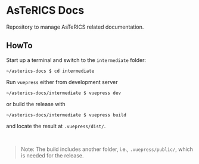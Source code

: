 # AsTeRICS Docs

Repository to manage AsTeRICS related documentation.

## HowTo

Start up a terminal and switch to the `intermediate` folder:

    ~/asterics-docs $ cd intermediate

Run `vuepress` either from development server

    ~/asterics-docs/intermediate $ vuepress dev

or build the release with

    ~/asterics-docs/intermediate $ vuepress build

and locate the result at `.vuepress/dist/`.

<br/>

> Note: The build includes another folder, i.e., `.vuepress/public/`, which is needed for the release.
